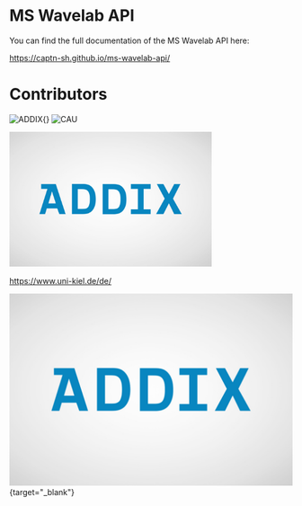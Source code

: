# MS Wavelab API

You can find the full documentation of the MS Wavelab API here:

https://captn-sh.github.io/ms-wavelab-api/

# Contributors

![ADDIX](/assets/images/ADDIX.png){}
![CAU](/assets/images/CAU.png)

<a href="https://www.addix.net/" target="_blank" rel="noopener noreferrer">
<img src="https://github.com/CAPTN-sh/ms-wavelab-api/blob/main/docs/assets/images/ADDIX.png" alt="ADDIX" width="360" height="240">
</a>

https://www.uni-kiel.de/de/

![ADDIX](https://github.com/CAPTN-sh/ms-wavelab-api/blob/main/docs/assets/images/ADDIX.png){target="_blank"}

